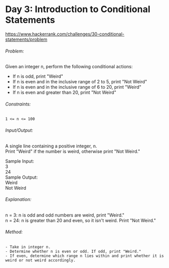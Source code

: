 # Day 3: Introduction to Conditional Statements
https://www.hackerrank.com/challenges/30-conditional-statements/problem  
      
###### Problem:  
Given an integer n, perform the following conditional actions:  
 - If n is odd, print "Weird"
 - If n is even and in the inclusive range of 2 to 5, print "Not Weird"  
 - If n is even and in the inclusive range of 6 to 20, print "Weird"  
 - If n is even and greater than 20, print "Not Weird"  
  
###### Constraints:  
	1 <= n <= 100  
   
###### Input/Output:  
A single line containing a positive integer, n.  
Print "Weird" if the number is weird, otherwise print "Not Weird."  
  
Sample Input:  
	3  
	24  
Sample Output:  
	Weird  
	Not Weird  
  
###### Explanation:  
n = 3: n is odd and odd numbers are weird, print "Weird."  
n = 24: n is greater than 20 and even, so it isn't weird. Print "Not Weird."  
    
###### Method:  
	- Take in integer n.  
	- Determine whether n is even or odd. If odd, print "Weird."  
	- If even, determine which range n lies within and print whether it is weird or not weird accordingly.  